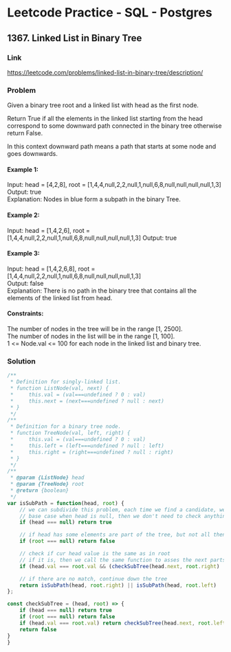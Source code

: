 # Leetcode Practice - SQL - Postgres

## 1367. Linked List in Binary Tree

### Link

https://leetcode.com/problems/linked-list-in-binary-tree/description/

### Problem

Given a binary tree root and a linked list with head as the first node.

Return True if all the elements in the linked list starting from the head correspond to some downward path connected in the binary tree otherwise return False.

In this context downward path means a path that starts at some node and goes downwards.

#### Example 1:

Input: head = [4,2,8], root = [1,4,4,null,2,2,null,1,null,6,8,null,null,null,null,1,3]\
Output: true\
Explanation: Nodes in blue form a subpath in the binary Tree.

#### Example 2:

Input: head = [1,4,2,6], root = [1,4,4,null,2,2,null,1,null,6,8,null,null,null,null,1,3]
Output: true

#### Example 3:

Input: head = [1,4,2,6,8], root = [1,4,4,null,2,2,null,1,null,6,8,null,null,null,null,1,3]\
Output: false\
Explanation: There is no path in the binary tree that contains all the elements of the linked list from head.

#### Constraints:

The number of nodes in the tree will be in the range [1, 2500].\
The number of nodes in the list will be in the range [1, 100].\
1 <= Node.val <= 100 for each node in the linked list and binary tree.

### Solution

```javascript
/**
 * Definition for singly-linked list.
 * function ListNode(val, next) {
 *     this.val = (val===undefined ? 0 : val)
 *     this.next = (next===undefined ? null : next)
 * }
 */
/**
 * Definition for a binary tree node.
 * function TreeNode(val, left, right) {
 *     this.val = (val===undefined ? 0 : val)
 *     this.left = (left===undefined ? null : left)
 *     this.right = (right===undefined ? null : right)
 * }
 */
/**
 * @param {ListNode} head
 * @param {TreeNode} root
 * @return {boolean}
 */
var isSubPath = function(head, root) {
    // we can subdivide this problem, each time we find a candidate, we iterate on that section of the tree with the next item on the list
    // base case when head is null, then we don't need to check anything
    if (head === null) return true

    // if head has some elements are part of the tree, but not all then it's false
    if (root === null) return false

    // check if cur head value is the same as in root
    // if it is, then we call the same function to asses the next parts of the tree with the next parts of the list
    if (head.val === root.val && (checkSubTree(head.next, root.right) || checkSubTree(head.next, root.left))) return true

    // if there are no match, continue down the tree
    return isSubPath(head, root.right) || isSubPath(head, root.left)
};

const checkSubTree = (head, root) => {
    if (head === null) return true
    if (root === null) return false
    if (head.val === root.val) return checkSubTree(head.next, root.left) || checkSubTree(head.next, root.right)
    return false
}
}
```
